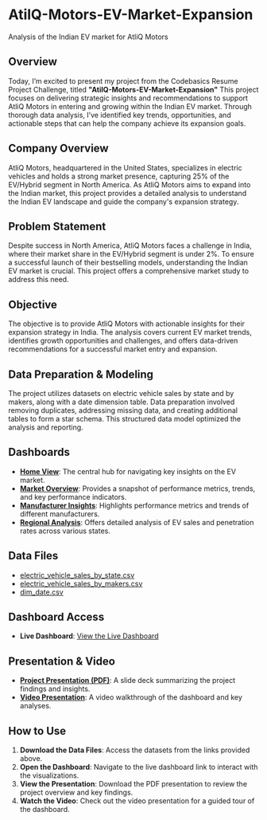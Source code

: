 # AtilQ-Motors-EV-Market-Expansion
Analysis of the Indian EV market for AtliQ Motors

## Overview
Today, I’m excited to present my project from the Codebasics Resume Project Challenge, titled **"AtilQ-Motors-EV-Market-Expansion"** This project focuses on delivering strategic insights and recommendations to support AtliQ Motors in entering and growing within the Indian EV market. Through thorough data analysis, I’ve identified key trends, opportunities, and actionable steps that can help the company achieve its expansion goals.

## Company Overview
AtliQ Motors, headquartered in the United States, specializes in electric vehicles and holds a strong market presence, capturing 25% of the EV/Hybrid segment in North America. As AtliQ Motors aims to expand into the Indian market, this project provides a detailed analysis to understand the Indian EV landscape and guide the company's expansion strategy.

## Problem Statement
Despite success in North America, AtliQ Motors faces a challenge in India, where their market share in the EV/Hybrid segment is under 2%. To ensure a successful launch of their bestselling models, understanding the Indian EV market is crucial. This project offers a comprehensive market study to address this need.

## Objective
The objective is to provide AtliQ Motors with actionable insights for their expansion strategy in India. The analysis covers current EV market trends, identifies growth opportunities and challenges, and offers data-driven recommendations for a successful market entry and expansion.

## Data Preparation & Modeling
The project utilizes datasets on electric vehicle sales by state and by makers, along with a date dimension table. Data preparation involved removing duplicates, addressing missing data, and creating additional tables to form a star schema. This structured data model optimized the analysis and reporting.

## Dashboards
- **[Home View](https://github.com/Madiha41/AtilQ-Motors-EV-Market-Expansion/blob/main/home.jpg)**: The central hub for navigating key insights on the EV market.
- **[Market Overview](https://github.com/Madiha41/AtilQ-Motors-EV-Market-Expansion/blob/main/market%20overview.jpg)**: Provides a snapshot of performance metrics, trends, and key performance indicators.
- **[Manufacturer Insights](https://github.com/Madiha41/AtilQ-Motors-EV-Market-Expansion/blob/main/manufactrer%20insights.jpg)**: Highlights performance metrics and trends of different manufacturers.
- **[Regional Analysis](https://github.com/Madiha41/AtilQ-Motors-EV-Market-Expansion/blob/main/regional%20analysis.jpg)**: Offers detailed analysis of EV sales and penetration rates across various states.

## Data Files
- [electric_vehicle_sales_by_state.csv](https://github.com/Madiha41/AtilQ-Motors-EV-Market-Expansion/blob/main/electric_vehicle_sales_by_state.csv)
- [electric_vehicle_sales_by_makers.csv](https://github.com/Madiha41/AtilQ-Motors-EV-Market-Expansion/blob/main/electric_vehicle_sales_by_makers.csv)
- [dim_date.csv](https://github.com/Madiha41/AtilQ-Motors-EV-Market-Expansion/blob/main/dim_date.csv)

## Dashboard Access
- **Live Dashboard**: [View the Live Dashboard](https://app.powerbi.com/view?r=eyJrIjoiY2NmNmVlMWYtOTkyZS00N2Y2LWFmNGMtZmY3ZjdhNTgwMzRhIiwidCI6ImM2ZTU0OWIzLTVmNDUtNDAzMi1hYWU5LWQ0MjQ0ZGM1YjJjNCJ9)

## Presentation & Video
- **[Project Presentation (PDF)](https://github.com/Madiha41/AtilQ-Motors-EV-Market-Expansion/blob/main/EV_Analysis.pdf)**: A slide deck summarizing the project findings and insights.
- **[Video Presentation](https://youtu.be/Jx0c2lvsjDM)**: A video walkthrough of the dashboard and key analyses.

## How to Use
1. **Download the Data Files**: Access the datasets from the links provided above.
2. **Open the Dashboard**: Navigate to the live dashboard link to interact with the visualizations.
3. **View the Presentation**: Download the PDF presentation to review the project overview and key findings.
4. **Watch the Video**: Check out the video presentation for a guided tour of the dashboard.


